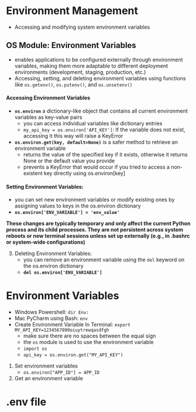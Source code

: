 # Environment Management
- Accessing and modifying system environment variables

## OS Module: Environment Variables
- enables applications to be configured externally through environment variables, making them more adaptable to different deployment environments (development, staging, production, etc.)
- Accessing, setting, and deleting environment variables using functions like `os.getenv()`, `os.putenv()`, and `os.unsetenv()`

#### Accessing Environment Variables
- **`os.environ`** a dictionary-like object that contains all current environment variables as key-value pairs
    - you can access individual variables like dictionary entries
    - `my_api_key = os.environ['API_KEY']`: If the variable does not exist, accessing it this way will raise a KeyError
- **`os.environ.get(key, default=None)`** is a safer method to retrieve an environment variable
    - returns the value of the specified key if it exists, otherwise it returns None or the default value you provide
    - prevents a KeyError that would occur if you tried to access a non-existent key directly using os.environ[key]

#### Setting Environment Variables:
- you can set new environment variables or modify existing ones by assigning values to keys in the os.environ dictionary
- **`os.environ['ENV_VARIABLE'] = 'env_value'`**

**These changes are typically temporary and only affect the current Python process and its child processes. They are not persistent across system reboots or new terminal sessions unless set up externally (e.g., in .bashrc or system-wide configurations)**

3. Deleting Environment Variables:
    - you can remove an environment variable using the `del` keyword on the os.environ dictionary
    -  **`del os.environ['ENV_VARIABLE']`**



# Environment Variables
- Windows Powershell: `dir Env:`
- Mac PyCharm using Bash: `env`
- Create Environment Variable In Terminal: `export MY_API_KEY=1234567890oiuytrewqasdfgh`
    - make sure there are no spaces between the equal sign
    - the `os` module is used to use the environment variable
    - `import os`
    - `api_key = os.environ.get("MY_API_KEY")`

1. Set environment variables
    - `os.environ["APP_ID"] = APP_ID`
2. Get an environment variable


# .env file
